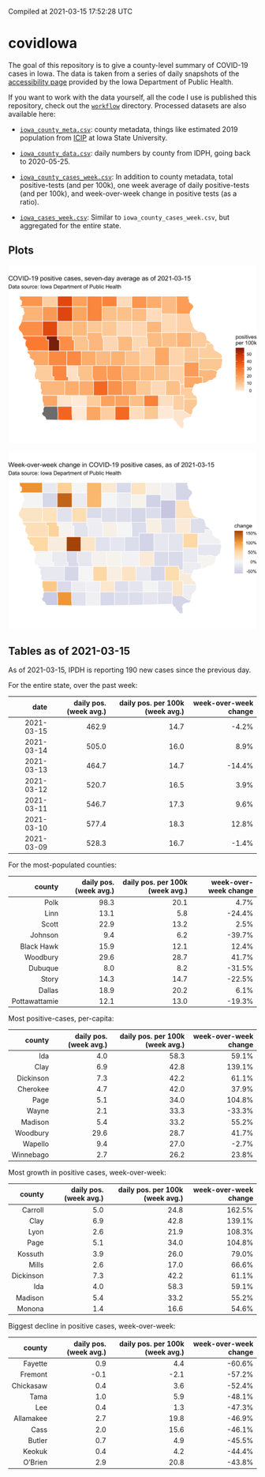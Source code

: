 Compiled at 2021-03-15 17:52:28 UTC

<!-- README.md is generated from README.Rmd. Please edit that file -->

# covidIowa

<!-- badges: start -->

<!-- badges: end -->

The goal of this repository is to give a county-level summary of
COVID-19 cases in Iowa. The data is taken from a series of daily
snapshots of the [accessibility
page](https://coronavirus.iowa.gov/pages/access) provided by the Iowa
Department of Public Health.

If you want to work with the data yourself, all the code I use is
published this repository, check out the [`workflow`](workflow)
directory. Processed datasets are also available here:

  - [`iowa_county_meta.csv`](https://raw.githubusercontent.com/ijlyttle/covidIowa/master/workflow/data/99-publish/iowa_county_meta.csv):
    county metadata, things like estimated 2019 population from
    [ICIP](https://www.icip.iastate.edu/tables/population/counties-estimates)
    at Iowa State University.

  - [`iowa_county_data.csv`](https://raw.githubusercontent.com/ijlyttle/covidIowa/master/workflow/data/99-publish/iowa_county_data.csv):
    daily numbers by county from IDPH, going back to 2020-05-25.

  - [`iowa_county_cases_week.csv`](https://raw.githubusercontent.com/ijlyttle/covidIowa/master/workflow/data/99-publish/iowa_county_data.csv):
    In addition to county metadata, total positive-tests (and per 100k),
    one week average of daily positive-tests (and per 100k), and
    week-over-week change in positive tests (as a ratio).

  - [`iowa_cases_week.csv`](https://raw.githubusercontent.com/ijlyttle/covidIowa/master/workflow/data/99-publish/iowa_cases_week.csv):
    Similar to `iowa_county_cases_week.csv`, but aggregated for the
    entire state.

## Plots

![](workflow/data/99-publish/iowa_cases.png)

![](workflow/data/99-publish/iowa_change.png)

## Tables as of 2021-03-15

As of 2021-03-15, IPDH is reporting 190 new cases since the previous
day.

For the entire state, over the past week:

|       date | daily pos. (week avg.) | daily pos. per 100k (week avg.) | week-over-week change |
| ---------: | ---------------------: | ------------------------------: | --------------------: |
| 2021-03-15 |                  462.9 |                            14.7 |                \-4.2% |
| 2021-03-14 |                  505.0 |                            16.0 |                  8.9% |
| 2021-03-13 |                  464.7 |                            14.7 |               \-14.4% |
| 2021-03-12 |                  520.7 |                            16.5 |                  3.9% |
| 2021-03-11 |                  546.7 |                            17.3 |                  9.6% |
| 2021-03-10 |                  577.4 |                            18.3 |                 12.8% |
| 2021-03-09 |                  528.3 |                            16.7 |                \-1.4% |

For the most-populated counties:

|        county | daily pos. (week avg.) | daily pos. per 100k (week avg.) | week-over-week change |
| ------------: | ---------------------: | ------------------------------: | --------------------: |
|          Polk |                   98.3 |                            20.1 |                  4.7% |
|          Linn |                   13.1 |                             5.8 |               \-24.4% |
|         Scott |                   22.9 |                            13.2 |                  2.5% |
|       Johnson |                    9.4 |                             6.2 |               \-39.7% |
|    Black Hawk |                   15.9 |                            12.1 |                 12.4% |
|      Woodbury |                   29.6 |                            28.7 |                 41.7% |
|       Dubuque |                    8.0 |                             8.2 |               \-31.5% |
|         Story |                   14.3 |                            14.7 |               \-22.5% |
|        Dallas |                   18.9 |                            20.2 |                  6.1% |
| Pottawattamie |                   12.1 |                            13.0 |               \-19.3% |

Most positive-cases, per-capita:

|    county | daily pos. (week avg.) | daily pos. per 100k (week avg.) | week-over-week change |
| --------: | ---------------------: | ------------------------------: | --------------------: |
|       Ida |                    4.0 |                            58.3 |                 59.1% |
|      Clay |                    6.9 |                            42.8 |                139.1% |
| Dickinson |                    7.3 |                            42.2 |                 61.1% |
|  Cherokee |                    4.7 |                            42.0 |                 37.9% |
|      Page |                    5.1 |                            34.0 |                104.8% |
|     Wayne |                    2.1 |                            33.3 |               \-33.3% |
|   Madison |                    5.4 |                            33.2 |                 55.2% |
|  Woodbury |                   29.6 |                            28.7 |                 41.7% |
|   Wapello |                    9.4 |                            27.0 |                \-2.7% |
| Winnebago |                    2.7 |                            26.2 |                 23.8% |

Most growth in positive cases, week-over-week:

|    county | daily pos. (week avg.) | daily pos. per 100k (week avg.) | week-over-week change |
| --------: | ---------------------: | ------------------------------: | --------------------: |
|   Carroll |                    5.0 |                            24.8 |                162.5% |
|      Clay |                    6.9 |                            42.8 |                139.1% |
|      Lyon |                    2.6 |                            21.9 |                108.3% |
|      Page |                    5.1 |                            34.0 |                104.8% |
|   Kossuth |                    3.9 |                            26.0 |                 79.0% |
|     Mills |                    2.6 |                            17.0 |                 66.6% |
| Dickinson |                    7.3 |                            42.2 |                 61.1% |
|       Ida |                    4.0 |                            58.3 |                 59.1% |
|   Madison |                    5.4 |                            33.2 |                 55.2% |
|    Monona |                    1.4 |                            16.6 |                 54.6% |

Biggest decline in positive cases, week-over-week:

|    county | daily pos. (week avg.) | daily pos. per 100k (week avg.) | week-over-week change |
| --------: | ---------------------: | ------------------------------: | --------------------: |
|   Fayette |                    0.9 |                             4.4 |               \-60.6% |
|   Fremont |                  \-0.1 |                           \-2.1 |               \-57.2% |
| Chickasaw |                    0.4 |                             3.6 |               \-52.4% |
|      Tama |                    1.0 |                             5.9 |               \-48.1% |
|       Lee |                    0.4 |                             1.3 |               \-47.3% |
| Allamakee |                    2.7 |                            19.8 |               \-46.9% |
|      Cass |                    2.0 |                            15.6 |               \-46.1% |
|    Butler |                    0.7 |                             4.9 |               \-45.5% |
|    Keokuk |                    0.4 |                             4.2 |               \-44.4% |
|   O’Brien |                    2.9 |                            20.8 |               \-43.8% |
